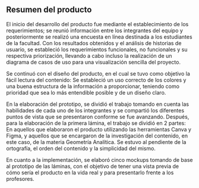 ## Resumen del producto

El inicio del desarrollo del producto fue mediante el establecimiento de los requerimientos; se reunió información entre los integrantes del equipo y posteriormente se realizó una encuesta en línea destinada a los estudiantes de la facultad. Con los resultados obtenidos y el análisis de historias de usuario, se estableció los requerimientos funcionales, no funcionales y su respectiva priorización, llevando a cabo incluso la realización de un diagrama de casos de uso para una visualización sencilla del proyecto.

Se continuó con el diseño del producto, en el cual se tuvo como objetivo la fácil lectura del contenido: Se estableció un uso correcto de los colores y una buena estructura de la información a proporcionar, teniendo como prioridad que sea lo más entendible posible y de un diseño claro.

En la elaboración del prototipo, se dividió el trabajo tomando en cuenta las habilidades de cada uno de los integrantes y se compartió los diferentes puntos de vista que se presentaron conforme se fue avanzando. Después, para la elaboración de la primera lámina, el trabajo se dividió en 2 partes: En aquellos que elaboraron el producto utilizando las herramientas Canva y Figma, y aquellos que se encargaron de la investigación del contenido, en este caso, de la materia Geometría Analítica. Se estuvo al pendiente de la ortografía, el orden del contenido y la simplicidad del mismo.

En cuanto a la implementación, se elaboró cinco mockups tomando de base al prototipo de las láminas, con el objetivo de tener una vista previa de cómo sería el producto en la vida real y para presentarlo frente a los profesores.
